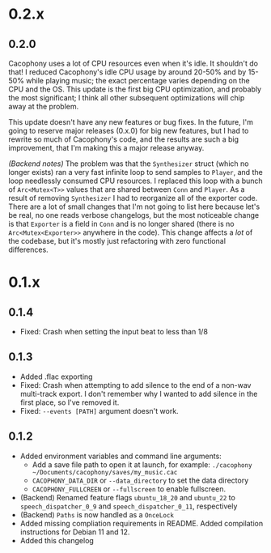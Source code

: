 # 0.2.x

## 0.2.0

Cacophony uses a lot of CPU resources even when it's idle. It shouldn't do that! I reduced Cacophony's idle CPU usage by around 20-50% and by 15-50% while playing music; the exact percentage varies depending on the CPU and the OS. This update is the first big CPU optimization, and probably the most significant; I think all other subsequent optimizations will chip away at the problem.

This update doesn't have any new features or bug fixes. In the future, I'm going to reserve major releases (0.x.0) for big new features, but I had to rewrite so much of Cacophony's code, and the results are such a big improvement, that I'm making this a major release anyway.

*(Backend notes)* The problem was that the `Synthesizer` struct (which no longer exists) ran a very fast infinite loop to send samples to `Player`, and the loop needlessly consumed CPU resources. I replaced this loop with a bunch of `Arc<Mutex<T>>` values that are shared between `Conn` and `Player`. As a result of removing `Synthesizer` I had to reorganize all of the exporter code. There are a lot of small changes that I'm not going to list here because let's be real, no one reads verbose changelogs, but the most noticeable change is that `Exporter` is a field in `Conn` and is no longer shared (there is no `Arc<Mutex<Exporter>>` anywhere in the code). This change affects a *lot* of the codebase, but it's mostly just refactoring with zero functional differences. 

# 0.1.x

## 0.1.4

- Fixed: Crash when setting the input beat to less than 1/8

## 0.1.3

- Added .flac exporting
- Fixed: Crash when attempting to add silence to the end of a non-wav multi-track export. I don't remember why I wanted to add silence in the first place, so I've removed it.
- Fixed: `--events [PATH]` argument doesn't work.

## 0.1.2

- Added environment variables and command line arguments:
  - Add a save file path to open it at launch, for example: `./cacophony ~/Documents/cacophony/saves/my_music.cac`
  - `CACOPHONY_DATA_DIR` or `--data_directory` to set the data directory
  - `CACOPHONY_FULLCREEN` or `--fullscreen` to enable fullscreen. 
- (Backend) Renamed feature flags `ubuntu_18_20` and `ubuntu_22` to `speech_dispatcher_0_9` and `speech_dispatcher_0_11`, respectively
- (Backend) `Paths` is now handled as a `OnceLock`
- Added missing compliation requirements in README. Added compilation instructions for Debian 11 and 12.
- Added this changelog